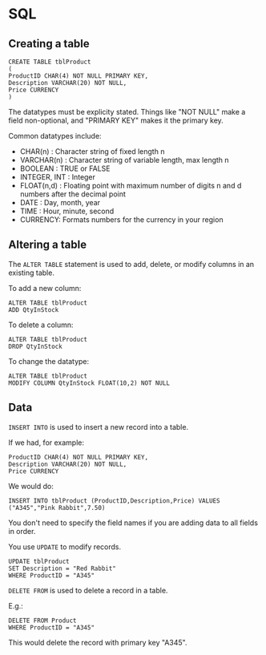 # SQL #

## Creating a table ##

```
CREATE TABLE tblProduct
(
ProductID CHAR(4) NOT NULL PRIMARY KEY,
Description VARCHAR(20) NOT NULL,
Price CURRENCY
)
```

The datatypes must be explicity stated. Things like "NOT NULL" make a field non-optional, and "PRIMARY KEY" makes it the primary key.

Common datatypes include:

 - CHAR(n) : Character string of fixed length n
 - VARCHAR(n) : Character string of variable length, max length n
 - BOOLEAN : TRUE or FALSE
 - INTEGER, INT : Integer
 - FLOAT(n,d) : Floating point with maximum number of digits n and d numbers after the decimal point
 - DATE : Day, month, year
 - TIME : Hour, minute, second
 - CURRENCY: Formats numbers for the currency in your region

## Altering a table ##

The `ALTER TABLE` statement is used to add, delete, or modify columns in an existing table.

To add a new column:

```
ALTER TABLE tblProduct
ADD QtyInStock
```

To delete a column:

```
ALTER TABLE tblProduct
DROP QtyInStock
```

To change the datatype:

```
ALTER TABLE tblProduct
MODIFY COLUMN QtyInStock FLOAT(10,2) NOT NULL
```

## Data ##

`INSERT INTO` is used to insert a new record into a table.

If we had, for example:

```
ProductID CHAR(4) NOT NULL PRIMARY KEY,
Description VARCHAR(20) NOT NULL,
Price CURRENCY
```

We would do:

```
INSERT INTO tblProduct (ProductID,Description,Price) VALUES ("A345","Pink Rabbit",7.50)
```

You don't need to specify the field names if you are adding data to all fields in order.

You use `UPDATE` to modify records.

```
UPDATE tblProduct
SET Description = "Red Rabbit"
WHERE ProductID = "A345"
```

`DELETE FROM` is used to delete a record in a table.

E.g.:

```
DELETE FROM Product
WHERE ProductID = "A345"
```

This would delete the record with primary key "A345".